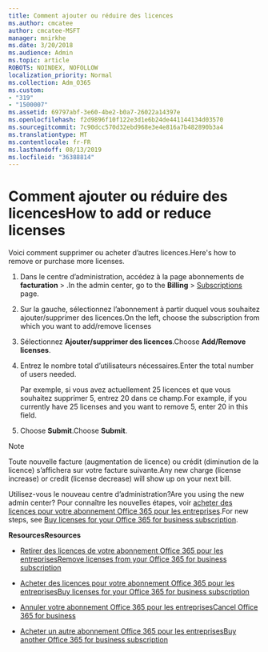 ```yaml
---
title: Comment ajouter ou réduire des licences
ms.author: cmcatee
author: cmcatee-MSFT
manager: mnirkhe
ms.date: 3/20/2018
ms.audience: Admin
ms.topic: article
ROBOTS: NOINDEX, NOFOLLOW
localization_priority: Normal
ms.collection: Adm_O365
ms.custom:
- "319"
- "1500007"
ms.assetid: 69797abf-3e60-4be2-b0a7-26022a14397e
ms.openlocfilehash: f2d9896f10f122e3d1e6b24de441144134d03570
ms.sourcegitcommit: 7c90dcc570d32ebd968e3e4e816a7b482890b3a4
ms.translationtype: MT
ms.contentlocale: fr-FR
ms.lasthandoff: 08/13/2019
ms.locfileid: "36388814"
---
```

# <a name="how-to-add-or-reduce-licenses"></a><span data-ttu-id="39cb1-102">Comment ajouter ou réduire des licences</span><span class="sxs-lookup"><span data-stu-id="39cb1-102">How to add or reduce licenses</span></span>

<span data-ttu-id="39cb1-103">Voici comment supprimer ou acheter d’autres licences.</span><span class="sxs-lookup"><span data-stu-id="39cb1-103">Here's how to remove or purchase more licenses.</span></span>
  
1. <span data-ttu-id="39cb1-104">Dans le centre d’administration, accédez à la page abonnements de **facturation** \> [](https://go.microsoft.com/fwlink/p/?linkid=842054) .</span><span class="sxs-lookup"><span data-stu-id="39cb1-104">In the admin center, go to the **Billing** \> [Subscriptions](https://go.microsoft.com/fwlink/p/?linkid=842054) page.</span></span>

2. <span data-ttu-id="39cb1-105">Sur la gauche, sélectionnez l’abonnement à partir duquel vous souhaitez ajouter/supprimer des licences.</span><span class="sxs-lookup"><span data-stu-id="39cb1-105">On the left, choose the subscription from which you want to add/remove licenses</span></span>

3. <span data-ttu-id="39cb1-106">Sélectionnez **Ajouter/supprimer des licences**.</span><span class="sxs-lookup"><span data-stu-id="39cb1-106">Choose **Add/Remove licenses**.</span></span>

4. <span data-ttu-id="39cb1-107">Entrez le nombre total d’utilisateurs nécessaires.</span><span class="sxs-lookup"><span data-stu-id="39cb1-107">Enter the total number of users needed.</span></span>

    <span data-ttu-id="39cb1-108">Par exemple, si vous avez actuellement 25 licences et que vous souhaitez supprimer 5, entrez 20 dans ce champ.</span><span class="sxs-lookup"><span data-stu-id="39cb1-108">For example, if you currently have 25 licenses and you want to remove 5, enter 20 in this field.</span></span>

5. <span data-ttu-id="39cb1-109">Choose **Submit**.</span><span class="sxs-lookup"><span data-stu-id="39cb1-109">Choose **Submit**.</span></span>

> [!NOTE]
> <span data-ttu-id="39cb1-110">Toute nouvelle facture (augmentation de licence) ou crédit (diminution de la licence) s’affichera sur votre facture suivante.</span><span class="sxs-lookup"><span data-stu-id="39cb1-110">Any new charge (license increase) or credit (license decrease) will show up on your next bill.</span></span>

<span data-ttu-id="39cb1-111">Utilisez-vous le nouveau centre d’administration?</span><span class="sxs-lookup"><span data-stu-id="39cb1-111">Are you using the new admin center?</span></span> <span data-ttu-id="39cb1-112">Pour connaître les nouvelles étapes, voir [acheter des licences pour votre abonnement Office 365 pour les entreprises](https://docs.microsoft.com/en-us/office365/admin/subscriptions-and-billing/buy-licenses).</span><span class="sxs-lookup"><span data-stu-id="39cb1-112">For new steps, see [Buy licenses for your Office 365 for business subscription](https://docs.microsoft.com/en-us/office365/admin/subscriptions-and-billing/buy-licenses).</span></span>

 <span data-ttu-id="39cb1-113">**Resources**</span><span class="sxs-lookup"><span data-stu-id="39cb1-113">**Resources**</span></span>
  
- [<span data-ttu-id="39cb1-114">Retirer des licences de votre abonnement Office 365 pour les entreprises</span><span class="sxs-lookup"><span data-stu-id="39cb1-114">Remove licenses from your Office 365 for business subscription</span></span>](https://docs.microsoft.com/en-us/office365/admin/subscriptions-and-billing/remove-licenses-from-subscription)

- [<span data-ttu-id="39cb1-115">Acheter des licences pour votre abonnement Office 365 pour les entreprises</span><span class="sxs-lookup"><span data-stu-id="39cb1-115">Buy licenses for your Office 365 for business subscription</span></span>](https://docs.microsoft.com/en-us/office365/admin/subscriptions-and-billing/buy-licenses)

- [<span data-ttu-id="39cb1-116">Annuler votre abonnement Office 365 pour les entreprises</span><span class="sxs-lookup"><span data-stu-id="39cb1-116">Cancel Office 365 for business</span></span>](https://docs.microsoft.com/en-us/office365/admin/subscriptions-and-billing/cancel-your-subscription)

- [<span data-ttu-id="39cb1-117">Acheter un autre abonnement Office 365 pour les entreprises</span><span class="sxs-lookup"><span data-stu-id="39cb1-117">Buy another Office 365 for business subscription</span></span>](https://docs.microsoft.com/en-us/office365/admin/subscriptions-and-billing/buy-another-subscription)
